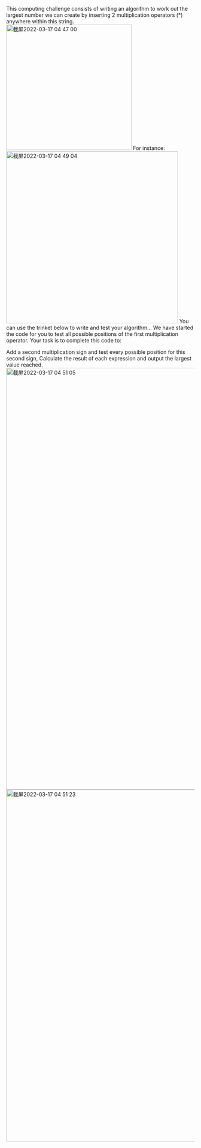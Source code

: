 This computing challenge consists of writing an algorithm to work out the largest number we can create by inserting 2 multiplication operators (*) anywhere within this string.
<img width="335" alt="截屏2022-03-17 04 47 00" src="https://user-images.githubusercontent.com/91971719/158739231-bccf7a5f-93fc-49e7-9026-c31a76530f2d.png">
For instance:
<img width="459" alt="截屏2022-03-17 04 49 04" src="https://user-images.githubusercontent.com/91971719/158739313-610390d8-fd13-4f6f-9ef7-15df44867039.png">
You can use the trinket below to write and test your algorithm… We have started the code for you to test all possible positions of the first multiplication operator. Your task is to complete this code to:

Add a second multiplication sign and test every possible position for this second sign,
Calculate the result of each expression and output the largest value reached.
<img width="1125" alt="截屏2022-03-17 04 51 05" src="https://user-images.githubusercontent.com/91971719/158739542-db1853c0-1709-443a-a19e-dac309208f3b.png">
<img width="939" alt="截屏2022-03-17 04 51 23" src="https://user-images.githubusercontent.com/91971719/158739544-4028ec06-6ae1-4732-9c95-6cd216fa7459.png">
